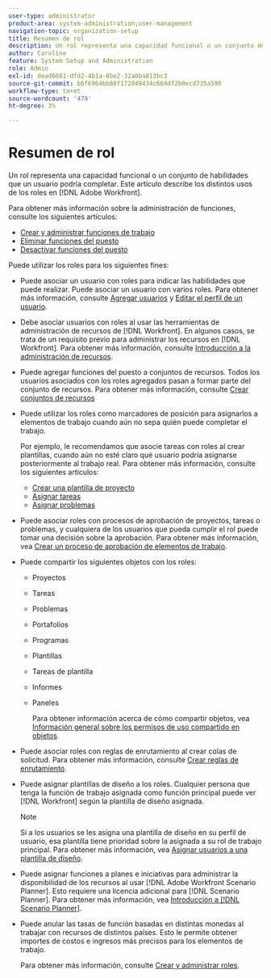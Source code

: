 ```yaml
---
user-type: administrator
product-area: system-administration;user-management
navigation-topic: organization-setup
title: Resumen de rol
description: Un rol representa una capacidad funcional o un conjunto de habilidades que un usuario podría completar. En este artículo se describen los distintos usos de las funciones del puesto en Adobe Workfront.
author: Caroline
feature: System Setup and Administration
role: Admin
exl-id: dead6081-dfd2-4b1a-8be2-32a0ba813bc3
source-git-commit: b6f6964bb80f172849434c669df2b0ecd735a590
workflow-type: tm+mt
source-wordcount: '479'
ht-degree: 3%

---
```


# Resumen de rol

Un rol representa una capacidad funcional o un conjunto de habilidades que un usuario podría completar. Este artículo describe los distintos usos de los roles en [!DNL Adobe Workfront].

Para obtener más información sobre la administración de funciones, consulte los siguientes artículos:

* [Crear y administrar funciones de trabajo](../../../administration-and-setup/set-up-workfront/organizational-setup/create-manage-job-roles.md)
* [Eliminar funciones del puesto](../../../administration-and-setup/set-up-workfront/organizational-setup/delete-job-roles.md)
* [Desactivar funciones del puesto](../../../administration-and-setup/set-up-workfront/organizational-setup/deactivate-job-roles.md)

Puede utilizar los roles para los siguientes fines:

* Puede asociar un usuario con roles para indicar las habilidades que puede realizar. Puede asociar un usuario con varios roles. Para obtener más información, consulte [Agregar usuarios](../../../administration-and-setup/add-users/create-and-manage-users/add-users.md) y [Editar el perfil de un usuario](../../../administration-and-setup/add-users/create-and-manage-users/edit-a-users-profile.md).
* Debe asociar usuarios con roles al usar las herramientas de administración de recursos de [!DNL Workfront]. En algunos casos, se trata de un requisito previo para administrar los recursos en [!DNL Workfront]. Para obtener más información, consulte [Introducción a la administración de recursos](../../../resource-mgmt/resource-mgmt-overview/get-started-resource-management.md).
* Puede agregar funciones del puesto a conjuntos de recursos. Todos los usuarios asociados con los roles agregados pasan a formar parte del conjunto de recursos. Para obtener más información, consulte [Crear conjuntos de recursos](../../../resource-mgmt/resource-planning/resource-pools/create-resource-pools.md)
* Puede utilizar los roles como marcadores de posición para asignarlos a elementos de trabajo cuando aún no sepa quién puede completar el trabajo.

  Por ejemplo, le recomendamos que asocie tareas con roles al crear plantillas, cuando aún no esté claro qué usuario podría asignarse posteriormente al trabajo real. Para obtener más información, consulte los siguientes artículos:

   * [Crear una plantilla de proyecto](../../../manage-work/projects/create-and-manage-templates/create-template.md)
   * [Asignar tareas](../../../manage-work/tasks/assign-tasks/assign-tasks.md)
   * [Asignar problemas](../../../manage-work/issues/manage-issues/assign-issues.md)

* Puede asociar roles con procesos de aprobación de proyectos, tareas o problemas, y cualquiera de los usuarios que pueda cumplir el rol puede tomar una decisión sobre la aprobación. Para obtener más información, vea [Crear un proceso de aprobación de elementos de trabajo](../../../administration-and-setup/customize-workfront/configure-approval-milestone-processes/create-approval-processes.md).
* Puede compartir los siguientes objetos con los roles:

   * Proyectos
   * Tareas
   * Problemas
   * Portafolios
   * Programas
   * Plantillas
   * Tareas de plantilla
   * Informes
   * Paneles

     Para obtener información acerca de cómo compartir objetos, vea [Información general sobre los permisos de uso compartido en objetos](../../../workfront-basics/grant-and-request-access-to-objects/sharing-permissions-on-objects-overview.md).

* Puede asociar roles con reglas de enrutamiento al crear colas de solicitud. Para obtener más información, consulte [Crear reglas de enrutamiento](../../../manage-work/requests/create-and-manage-request-queues/create-routing-rules.md).
* Puede asignar plantillas de diseño a los roles. Cualquier persona que tenga la función de trabajo asignada como función principal puede ver [!DNL Workfront] según la plantilla de diseño asignada.

  >[!NOTE]
  >
  >Si a los usuarios se les asigna una plantilla de diseño en su perfil de usuario, esa plantilla tiene prioridad sobre la asignada a su rol de trabajo principal. Para obtener más información, vea [Asignar usuarios a una plantilla de diseño](../../../administration-and-setup/customize-workfront/use-layout-templates/assign-users-to-layout-template.md).

* Puede asignar funciones a planes e iniciativas para administrar la disponibilidad de los recursos al usar [!DNL Adobe Workfront Scenario Planner]. Esto requiere una licencia adicional para [!DNL Scenario Planner]. Para obtener más información, vea [Introducción a [!DNL Scenario Planner]](../../../scenario-planner/get-started-with-scenario-planning.md).
* Puede anular las tasas de función basadas en distintas monedas al trabajar con recursos de distintos países. Esto le permite obtener importes de costos e ingresos más precisos para los elementos de trabajo.

  Para obtener más información, consulte [Crear y administrar roles](../../../administration-and-setup/set-up-workfront/organizational-setup/create-manage-job-roles.md).
